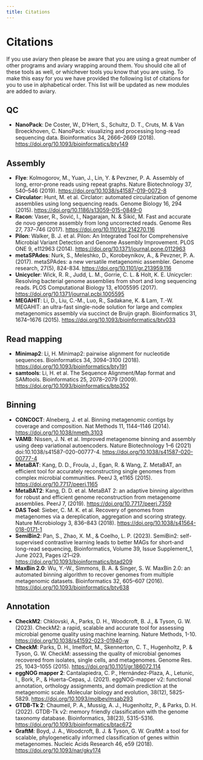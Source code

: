 ```yaml
---
title: Citations
---
```


Citations
========

If you use aviary then please be aware that you are using a great number of other programs and aviary wrapping around them.
You should cite all of these tools as well, or whichever tools you know that you are using. To make this easy for you
we have provided the following list of citations for you to use in alphabetical order. This list will be updated as new
modules are added to aviary.

## QC
- **NanoPack**: De Coster, W., D’Hert, S., Schultz, D. T., Cruts, M. & Van Broeckhoven, C. NanoPack: visualizing and processing long-read sequencing data. Bioinformatics 34, 2666–2669 (2018). https://doi.org/10.1093/bioinformatics/bty149

## Assembly
- **Flye**: Kolmogorov, M., Yuan, J., Lin, Y. & Pevzner, P. A. Assembly of long, error-prone reads using repeat graphs. Nature Biotechnology 37, 540–546 (2019). https://doi.org/10.1038/s41587-019-0072-8
- **Circulator**: Hunt, M. et al. Circlator: automated circularization of genome assemblies using long sequencing reads. Genome Biology 16, 294 (2015). https://doi.org/10.1186/s13059-015-0849-0
- **Racon**: Vaser, R., Sović, I., Nagarajan, N. & Šikić, M. Fast and accurate de novo genome assembly from long uncorrected reads. Genome Res 27, 737–746 (2017). https://doi.org/10.1101/gr.214270.116 
- **Pilon**: Walker, B. J. et al. Pilon: An Integrated Tool for Comprehensive Microbial Variant Detection and Genome Assembly Improvement. PLOS ONE 9, e112963 (2014). https://doi.org/10.1371/journal.pone.0112963
- **metaSPAdes**: Nurk, S., Meleshko, D., Korobeynikov, A., & Pevzner, P. A. (2017). metaSPAdes: a new versatile metagenomic assembler. Genome research, 27(5), 824-834. https://doi.org/10.1101/gr.213959.116
- **Unicycler**: Wick, R. R., Judd, L. M., Gorrie, C. L. & Holt, K. E. Unicycler: Resolving bacterial genome assemblies from short and long sequencing reads. PLOS Computational Biology 13, e1005595 (2017). https://doi.org/10.1371/journal.pcbi.1005595
- **MEGAHIT**: Li, D., Liu, C.-M., Luo, R., Sadakane, K. & Lam, T.-W. MEGAHIT: an ultra-fast single-node solution for large and complex metagenomics assembly via succinct de Bruijn graph. Bioinformatics 31, 1674–1676 (2015). https://doi.org/10.1093/bioinformatics/btv033

## Read mapping
- **Minimap2**: Li, H. Minimap2: pairwise alignment for nucleotide sequences. Bioinformatics 34, 3094–3100 (2018). https://doi.org/10.1093/bioinformatics/bty191
- **samtools**: Li, H. et al. The Sequence Alignment/Map format and SAMtools. Bioinformatics 25, 2078–2079 (2009). https://doi.org/10.1093/bioinformatics/btp352

## Binning
- **CONCOCT**: Alneberg, J. et al. Binning metagenomic contigs by coverage and composition. Nat Methods 11, 1144–1146 (2014). https://doi.org/10.1038/nmeth.3103
- **VAMB**: Nissen, J. N. et al. Improved metagenome binning and assembly using deep variational autoencoders. Nature Biotechnology 1–6 (2021) doi:10.1038/s41587-020-00777-4. https://doi.org/10.1038/s41587-020-00777-4
- **MetaBAT**: Kang, D. D., Froula, J., Egan, R. & Wang, Z. MetaBAT, an efficient tool for accurately reconstructing single genomes from complex microbial communities. PeerJ 3, e1165 (2015). https://doi.org/10.7717/peerj.1165
- **MetaBAT2**: Kang, D. D. et al. MetaBAT 2: an adaptive binning algorithm for robust and efficient genome reconstruction from metagenome assemblies. PeerJ 7, (2019). https://doi.org/10.7717/peerj.7359
- **DAS Tool**: Sieber, C. M. K. et al. Recovery of genomes from metagenomes via a dereplication, aggregation and scoring strategy. Nature Microbiology 3, 836–843 (2018).
https://doi.org/10.1038/s41564-018-0171-1
- **SemiBin2**: Pan, S., Zhao, X. M., & Coelho, L. P. (2023). SemiBin2: self-supervised contrastive learning leads to better MAGs for short-and long-read sequencing, Bioinformatics, Volume 39, Issue Supplement_1, June 2023, Pages i21–i29. https://doi.org/10.1093/bioinformatics/btad209
- **MaxBin 2.0**: Wu, Y.-W., Simmons, B. A. & Singer, S. W. MaxBin 2.0: an automated binning algorithm to recover genomes from multiple metagenomic datasets. Bioinformatics 32, 605–607 (2016). https://doi.org/10.1093/bioinformatics/btv638

## Annotation
- **CheckM2**: Chklovski, A., Parks, D. H., Woodcroft, B. J., & Tyson, G. W. (2023). CheckM2: a rapid, scalable and accurate tool for assessing microbial genome quality using machine learning. Nature Methods, 1-10. https://doi.org/10.1038/s41592-023-01940-w
- **CheckM**: Parks, D. H., Imelfort, M., Skennerton, C. T., Hugenholtz, P. & Tyson, G. W. CheckM: assessing the quality of microbial genomes recovered from isolates, single cells, and metagenomes. Genome Res. 25, 1043–1055 (2015). https://doi.org/10.1101/gr.186072.114 
- **eggNOG mapper 2**: Cantalapiedra, C. P., Hernández-Plaza, A., Letunic, I., Bork, P., & Huerta-Cepas, J. (2021). eggNOG-mapper v2: functional annotation, orthology assignments, and domain prediction at the metagenomic scale. Molecular biology and evolution, 38(12), 5825-5829. https://doi.org/10.1093/molbev/msab293
- **GTDB-Tk 2**: Chaumeil, P. A., Mussig, A. J., Hugenholtz, P., & Parks, D. H. (2022). GTDB-Tk v2: memory friendly classification with the genome taxonomy database. Bioinformatics, 38(23), 5315-5316. https://doi.org/10.1093/bioinformatics/btac672
- **GraftM**: Boyd, J. A., Woodcroft, B. J. & Tyson, G. W. GraftM: a tool for scalable, phylogenetically informed classification of genes within metagenomes. Nucleic Acids Research 46, e59 (2018). https://doi.org/10.1093/nar/gky174
